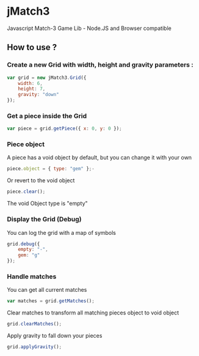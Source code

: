 jMatch3
=======

Javascript Match-3 Game Lib - Node.JS and Browser compatible

## How to use ?

### Create a new Grid with width, height and gravity parameters :

```javascript
var grid = new jMatch3.Grid({
    width: 6,
    height: 7,
    gravity: "down"
});
```

### Get a piece inside the Grid

```javascript
var piece = grid.getPiece({ x: 0, y: 0 });
```

### Piece object

A piece has a void object by default, but you can change it with your own

```javascript
piece.object = { type: "gem" };-
```

Or revert to the void object

```javascript
piece.clear();
```

The void Object type is "empty"

### Display the Grid (Debug)

You can log the grid with a map of symbols

```javascript
grid.debug({
    empty: "-",
    gem: "g"
});
```

### Handle matches

You can get all current matches
```javascript
var matches = grid.getMatches();
```

Clear matches to transform all matching pieces object to void object
```javascript
grid.clearMatches();
```

Apply gravity to fall down your pieces
```javascript
grid.applyGravity();
```